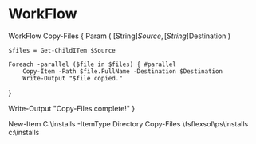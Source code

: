 # WorkFlow

WorkFlow Copy-Files {
    Param (
        [String]$Source,
        [String]$Destination
    )
  
    $files = Get-ChildITem $Source
  
    Foreach -parallel ($file in $files) { #parallel
        Copy-Item -Path $file.FullName -Destination $Destination
        Write-Output "$file copied."
  }
  
  Write-Output "Copy-Files complete!"
}

New-Item C:\installs -ItemType Directory
Copy-Files \\fsflexsol\ps\installs c:\installs
